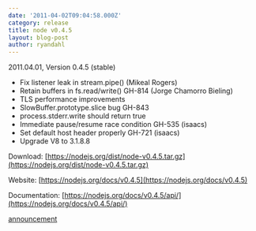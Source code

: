 ```yaml
---
date: '2011-04-02T09:04:58.000Z'
category: release
title: node v0.4.5
layout: blog-post
author: ryandahl
---
```


2011.04.01, Version 0.4.5 (stable)

- Fix listener leak in stream.pipe() (Mikeal Rogers)
- Retain buffers in fs.read/write() GH-814 (Jorge Chamorro Bieling)
- TLS performance improvements
- SlowBuffer.prototype.slice bug GH-843
- process.stderr.write should return true
- Immediate pause/resume race condition GH-535 (isaacs)
- Set default host header properly GH-721 (isaacs)
- Upgrade V8 to 3.1.8.8

Download: [https://nodejs.org/dist/node-v0.4.5.tar.gz](https://nodejs.org/dist/node-v0.4.5.tar.gz)

Website: [https://nodejs.org/docs/v0.4.5](https://nodejs.org/docs/v0.4.5)

Documentation: [https://nodejs.org/docs/v0.4.5/api/](https://nodejs.org/docs/v0.4.5/api/)

[announcement](https://groups.google.com/d/topic/nodejs/aOC7SRLJhQY/discussion)
